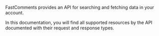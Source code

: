 FastComments provides an API for searching and fetching data in your account.

In this documentation, you will find all supported resources by the API documented with
their request and response types.
